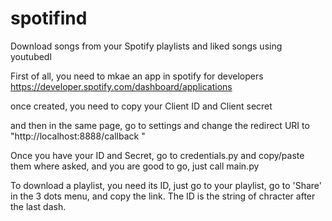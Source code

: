 # spotifind
Download songs from your Spotify playlists and liked songs using youtubedl

First of all, you need to mkae an app in spotify for developers
 https://developer.spotify.com/dashboard/applications

once created, you need to copy your Client ID and Client secret
<img>

and then in the same page, go to settings and change the redirect URI to "http://localhost:8888/callback "
<img>

Once you have your ID and Secret, go to credentials.py and copy/paste them where asked, and you are good to go, just call main.py

To download a playlist, you need its ID, just go to your playlist, go to 'Share' in the 3 dots menu, and copy the link.
The ID is the string of chracter after the last dash.

<img>
